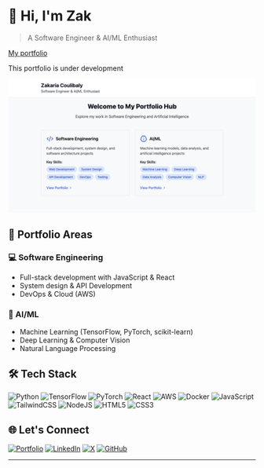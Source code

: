 # 👋 Hi, I'm Zak

> A Software Engineer & AI/ML Enthusiast

<a href="https://levisstrauss.github.io">My portfolio</a>

This portfolio is under development

[![Portfolio Hub Preview](./images/img.png)](https://levisstrauss.github.io)

## 🔭 Portfolio Areas

### 💻 Software Engineering 
- Full-stack development with JavaScript & React
- System design & API Development
- DevOps & Cloud (AWS)

### 🤖 AI/ML
- Machine Learning (TensorFlow, PyTorch, scikit-learn)
- Deep Learning & Computer Vision
- Natural Language Processing 

## 🛠️ Tech Stack
![Python](https://img.shields.io/badge/Python-3776AB?style=for-the-badge&logo=python&logoColor=white)
![TensorFlow](https://img.shields.io/badge/TensorFlow-FF6F00?style=for-the-badge&logo=tensorflow&logoColor=white)
![PyTorch](https://img.shields.io/badge/PyTorch-EE4C2C?style=for-the-badge&logo=pytorch&logoColor=white)
![React](https://img.shields.io/badge/React-20232A?style=for-the-badge&logo=react&logoColor=61DAFB)
![AWS](https://img.shields.io/badge/AWS-232F3E?style=for-the-badge&logo=amazon-aws&logoColor=white)
![Docker](https://img.shields.io/badge/Docker-2496ED?style=for-the-badge&logo=docker&logoColor=white)
![JavaScript](https://img.shields.io/badge/JavaScript-F7DF1E?style=for-the-badge&logo=javascript&logoColor=black)
![TailwindCSS](https://img.shields.io/badge/Tailwind_CSS-38B2AC?style=for-the-badge&logo=tailwind-css&logoColor=white)
![NodeJS](https://img.shields.io/badge/Node.js-43853D?style=for-the-badge&logo=node.js&logoColor=white)
![HTML5](https://img.shields.io/badge/HTML5-E34F26?style=for-the-badge&logo=html5&logoColor=white)
![CSS3](https://img.shields.io/badge/CSS3-1572B6?style=for-the-badge&logo=css3&logoColor=white)


## 🌐 Let's Connect
[![Portfolio](https://img.shields.io/badge/Portfolio-000?style=for-the-badge&logo=github&logoColor=white)](https://levisstrauss.github.io/)
[![LinkedIn](https://img.shields.io/badge/LinkedIn-0077B5?style=for-the-badge&logo=linkedin&logoColor=white)](https://linkedin.com/in/codemon)
[![X](https://img.shields.io/badge/X-000000?style=for-the-badge&logo=x&logoColor=white)](https://x.com/codemon2024)
[![GitHub](https://img.shields.io/badge/GitHub-100000?style=for-the-badge&logo=github&logoColor=white)](https://github.com/levisstrauss)

---
